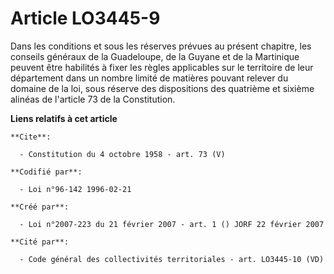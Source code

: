 # Article LO3445-9

Dans les conditions et sous les réserves prévues au présent chapitre, les conseils généraux de la Guadeloupe, de la Guyane et
de la Martinique peuvent être habilités à fixer les règles applicables sur le territoire de leur département dans un nombre
limité de matières pouvant relever du domaine de la loi, sous réserve des dispositions des quatrième et sixième alinéas de
l'article 73 de la Constitution.

**Liens relatifs à cet article**

	**Cite**:

	  - Constitution du 4 octobre 1958 - art. 73 (V)

	**Codifié par**:

	  - Loi n°96-142 1996-02-21

	**Créé par**:

	  - Loi n°2007-223 du 21 février 2007 - art. 1 () JORF 22 février 2007

	**Cité par**:

	  - Code général des collectivités territoriales - art. LO3445-10 (VD)

